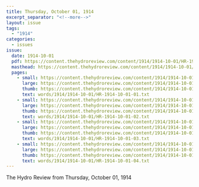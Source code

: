 ```yaml
---
title: Thursday, October 01, 1914
excerpt_separator: "<!--more-->"
layout: issue
tags:
  - "1914"
categories:
  - issues
issue:
  date: 1914-10-01
  pdf: https://content.thehydroreview.com/content/1914/1914-10-01/HR-1914-10-01.pdf
  masthead: https://content.thehydroreview.com/content/1914/1914-10-01/masthead/HR-1914-10-01.jpg
  pages:
    - small: https://content.thehydroreview.com/content/1914/1914-10-01/small/HR-1914-10-01-01.jpg
      large: https://content.thehydroreview.com/content/1914/1914-10-01/large/HR-1914-10-01-01.jpg
      thumb: https://content.thehydroreview.com/content/1914/1914-10-01/thumbnails/HR-1914-10-01-01.jpg
      text: words/1914/1914-10-01/HR-1914-10-01-01.txt
    - small: https://content.thehydroreview.com/content/1914/1914-10-01/small/HR-1914-10-01-02.jpg
      large: https://content.thehydroreview.com/content/1914/1914-10-01/large/HR-1914-10-01-02.jpg
      thumb: https://content.thehydroreview.com/content/1914/1914-10-01/thumbnails/HR-1914-10-01-02.jpg
      text: words/1914/1914-10-01/HR-1914-10-01-02.txt
    - small: https://content.thehydroreview.com/content/1914/1914-10-01/small/HR-1914-10-01-03.jpg
      large: https://content.thehydroreview.com/content/1914/1914-10-01/large/HR-1914-10-01-03.jpg
      thumb: https://content.thehydroreview.com/content/1914/1914-10-01/thumbnails/HR-1914-10-01-03.jpg
      text: words/1914/1914-10-01/HR-1914-10-01-03.txt
    - small: https://content.thehydroreview.com/content/1914/1914-10-01/small/HR-1914-10-01-04.jpg
      large: https://content.thehydroreview.com/content/1914/1914-10-01/large/HR-1914-10-01-04.jpg
      thumb: https://content.thehydroreview.com/content/1914/1914-10-01/thumbnails/HR-1914-10-01-04.jpg
      text: words/1914/1914-10-01/HR-1914-10-01-04.txt
---
```


The Hydro Review from Thursday, October 01, 1914

<!--more-->


